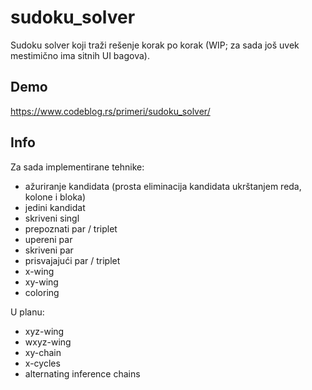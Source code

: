 # sudoku_solver

Sudoku solver koji traži rešenje korak po korak (WIP; za sada još uvek mestimično ima sitnih UI bagova).

## Demo

https://www.codeblog.rs/primeri/sudoku_solver/

## Info

Za sada implementirane tehnike:

- ažuriranje kandidata (prosta eliminacija kandidata ukrštanjem reda, kolone i bloka)
- jedini kandidat
- skriveni singl
- prepoznati par / triplet
- upereni par
- skriveni par
- prisvajajući par / triplet
- x-wing
- xy-wing
- coloring
 
U planu:

- xyz-wing
- wxyz-wing
- xy-chain
- x-cycles
- alternating inference chains

